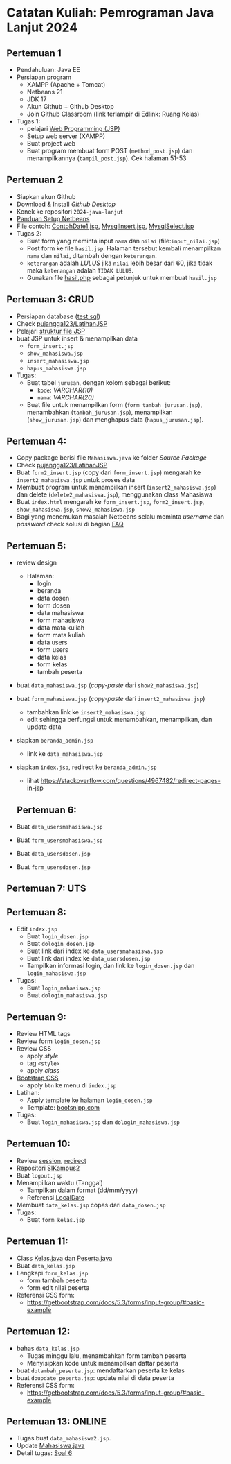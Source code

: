 # Catatan Kuliah: Pemrograman Java Lanjut 2024

## Pertemuan 1
- Pendahuluan: Java EE
- Persiapan program
  - XAMPP (Apache + Tomcat)
  - Netbeans 21
  - JDK 17
  - Akun Github + Github Desktop 
  - Join Github Classroom (link terlampir di Edlink: Ruang Kelas)
- Tugas 1:
  - pelajari [Web Programming (JSP)](docs/res/Web-Programming-(JSP).pdf)
  - Setup web server (XAMPP)
  - Buat project web
  - Buat program membuat form POST (`method_post.jsp`) dan menampilkannya (`tampil_post.jsp`). Cek halaman 51-53
  
## Pertemuan 2
- Siapkan akun Github
- Download & Install _Github Desktop_
- Konek ke repositori `2024-java-lanjut`
- [Panduan Setup Netbeans](docs/setup.md)
- File contoh: [ContohDate1.jsp](src/ContohDate1.jsp), [MysqlInsert.jsp](src/MysqlInsert.jsp), [MysqlSelect.jsp](src/MysqlSelect.jsp.jsp)
- Tugas 2:
  - Buat form yang meminta input `nama` dan `nilai` (file:`input_nilai.jsp`)
  - Post form ke file `hasil.jsp`. Halaman tersebut kembali menampilkan `nama` dan `nilai`, ditambah dengan `keterangan`.
  - `keterangan` adalah _LULUS_ jika `nilai` lebih besar dari 60, jika tidak maka `keterangan` adalah `TIDAK LULUS`.
  - Gunakan file [hasil.php](https://github.com/ruang-belajar/java-ee/blob/master/src/hasil.php) sebagai petunjuk untuk membuat `hasil.jsp`

## Pertemuan 3: CRUD
- Persiapan database ([test.sql](src/test.sql))
- Check [pujangga123/LatihanJSP](https://github.com/pujangga123/LatihanJSP)
- Pelajari [struktur file JSP](docs/struktur-file.md)
- buat JSP untuk insert & menampilkan data
  - `form_insert.jsp`
  - `show_mahasiswa.jsp`
  - `insert_mahasiswa.jsp`
  - `hapus_mahasiswa.jsp`
- Tugas:
  - Buat tabel `jurusan`, dengan kolom sebagai berikut:
    - `kode`: _VARCHAR(10)_
    - `nama`: _VARCHAR(20)_
  - Buat file untuk menampilkan form (`form_tambah_jurusan.jsp`), menambahkan (`tambah_jurusan.jsp`), menampilkan (`show_jurusan.jsp`) dan menghapus data (`hapus_jurusan.jsp`).

## Pertemuan 4:
- Copy package berisi file `Mahasiswa.java` ke folder _Source Package_
- Check [pujangga123/LatihanJSP](https://github.com/pujangga123/LatihanJSP)
- Buat `form2_insert.jsp` (copy dari `form_insert.jsp`) mengarah ke `insert2_mahasiswa.jsp` untuk proses data 
- Membuat program untuk menampilkan insert (`insert2_mahasiswa.jsp`) dan delete (`delete2_mahasiswa.jsp`), menggunakan class Mahasiswa
- Buat `index.html` mengarah ke `form_insert.jsp`, `form2_insert.jsp`, `show_mahasiswa.jsp`, `show2_mahasiswa.jsp` 
- Bagi yang menemukan masalah Netbeans selalu meminta _username_ dan _password_ check solusi di bagian [FAQ](docs/faq.md)

## Pertemuan 5:
- review design
  - Halaman: 
    - login
    - beranda
    - data dosen
    - form dosen
    - data mahasiswa
    - form mahasiswa
    - data mata kuliah
    - form mata kuliah
    - data users
    - form users
    - data kelas
    - form kelas
    - tambah peserta
- buat `data_mahasiswa.jsp` (_copy-paste_ dari `show2_mahasiswa.jsp`)
- buat `form_mahasiswa.jsp` (_copy-paste_ dari `insert2_mahasiswa.jsp`)
  - tambahkan link ke `insert2_mahasiswa.jsp`
  - edit sehingga berfungsi untuk menambahkan, menampilkan, dan update data
- siapkan `beranda_admin.jsp`
  - link ke `data_mahasiswa.jsp`
- siapkan `index.jsp`, redirect ke `beranda_admin.jsp`
  - lihat https://stackoverflow.com/questions/4967482/redirect-pages-in-jsp


  ## Pertemuan 6:
- Buat `data_usersmahasiswa.jsp`
- Buat `form_usersmahasiswa.jsp`
- Buat `data_usersdosen.jsp`
- Buat `form_usersdosen.jsp`

## Pertemuan 7: UTS

## Pertemuan 8:
- Edit `index.jsp`
  - Buat `login_dosen.jsp`
  - Buat `dologin_dosen.jsp`
  - Buat link dari index ke `data_usersmahasiswa.jsp`
  - Buat link dari index ke `data_usersdosen.jsp`
  - Tampilkan informasi login, dan link ke `login_dosen.jsp` dan `login_mahasiswa.jsp`
- Tugas:
  - Buat `login_mahasiswa.jsp`
  - Buat `dologin_mahasiswa.jsp`

## Pertemuan 9:
- Review HTML tags
- Review form `login_dosen.jsp`
- Review CSS
  - apply _style_
  - tag `<style>`
  - apply _class_
- [Bootstrap CSS](docs/bootstrap.md) 
  - apply `btn` ke menu di `index.jsp`
- Latihan:
  - Apply template ke halaman `login_dosen.jsp`
  - Template: [bootsnipp.com](https://bootsnipp.com/)
- Tugas:
  - Buat `login_mahasiswa.jsp` dan `dologin_mahasiswa.jsp`


## Pertemuan 10:
- Review [session](docs/session.md), [redirect](docs/redirect.md)
- Repositori [SIKampus2](https://github.com/ruang-belajar/SIKampus2)
- Buat `logout.jsp`
- Menampilkan waktu (Tanggal)
  - Tampilkan dalam format (dd/mm/yyyy)
  - Referensi [LocalDate](https://www.geeksforgeeks.org/java-time-localdate-class-in-java/)
- Membuat `data_kelas.jsp` copas dari `data_dosen.jsp`
- Tugas:
  - Buat `form_kelas.jsp`

## Pertemuan 11:
- Class [Kelas.java](https://github.com/ruang-belajar/SIKampus2/blob/persiapan/src/java/kampus/Kelas.java) dan [Peserta.java](https://github.com/ruang-belajar/SIKampus2/blob/persiapan/src/java/kampus/Peserta.java)
- Buat `data_kelas.jsp`
- Lengkapi `form_kelas.jsp`
  - form tambah peserta
  - form edit nilai peserta
- Referensi CSS form:
  - https://getbootstrap.com/docs/5.3/forms/input-group/#basic-example


## Pertemuan 12:
- bahas `data_kelas.jsp`
  - Tugas minggu lalu, menambahkan form tambah peserta
  - Menyisipkan kode untuk menampilkan daftar peserta
- buat `dotambah_peserta.jsp`: mendaftarkan peserta ke kelas
- buat `doupdate_peserta.jsp`: update nilai di data peserta
- Referensi CSS form:
  - https://getbootstrap.com/docs/5.3/forms/input-group/#basic-example

## Pertemuan 13: ONLINE
- Tugas buat `data_mahasiswa2.jsp`.
- Update [Mahasiswa.java](https://github.com/pujangga123/LatihanOOP/blob/main/src/kampus/Mahasiswa.java)
- Detail tugas: [Soal 6](latihan/soal6.md)



